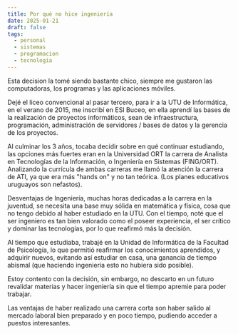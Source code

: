 ```yaml
---
title: Por qué no hice ingeniería
date: 2025-01-21
draft: false
tags:
  - personal
  - sistemas
  - programacion
  - tecnologia
---
```

Esta decision la tomé siendo bastante chico, siempre me gustaron las computadoras, los programas y las aplicaciones móviles.

Dejé el liceo convencional al pasar tercero, para ir a la UTU de Informática, en el verano de 2015, me inscribí en ESI Buceo, en ella aprendí las bases de la realización de proyectos informáticos, sean de infraestructura, programación, administración de servidores / bases de datos y la gerencia de los proyectos.

Al culminar los 3 años, tocaba decidir sobre en qué continuar estudiando, las opciones más fuertes eran en la Universidad ORT la carrera de Analista en Tecnologías de la Información, o Ingeniería en Sistemas (FING/ORT).
Analizando la currícula de ambas carreras me llamó la atención la carrera de ATI, ya que era más "hands on" y no tan teórica. (Los planes educativos uruguayos son nefastos).

Desventajas de Ingeniería, muchas horas dedicadas a la carrera en la juventud, se necesita una base muy sólida en matemática y física, cosa que no tengo debido al haber estudiado en la UTU.
Con el tiempo, noté que el ser ingeniero es tan bien valorado como el poseer experiencia, el ser crítico y dominar las tecnologías, por lo que reafirmó más la decisión.

Al tiempo que estudiaba, trabajé en la Unidad de Informática de la Facultad de Psicología, lo que permitió reafirmar los conocimientos aprendidos, y adquirir nuevos, evitando así estudiar en casa, una ganancia de tiempo abismal (que haciendo ingeniería esto no hubiera sido posible).

Estoy contento con la decisión, sin embargo, no descarto en un futuro revalidar materias y hacer ingeniería sin que el tiempo apremie para poder trabajar.

Las ventajas de haber realizado una carrera corta son haber salido al mercado laboral bien preparado y en poco tiempo, pudiendo acceder a puestos interesantes.
